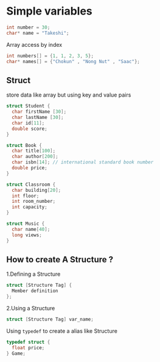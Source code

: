 # Simple variables

```c
int number = 30;
char* name = "Takeshi";
```

Array
access by index

```c
int numbers[] = {1, 1, 2, 3, 5};
char* names[] = {"Chokun" , "Nong Nut" , "Saac"};
```

## Struct

store data like array but using key and value pairs

```c
struct Student {
  char firstName [30];
  char lastName [30];
  char id[11];
  double score;
}
```

```c
struct Book { 
  char title[100];
  char author[200];
  char isbn[14]; // international standard book number
  double price;
}
```

```c
struct Classroom {
  char building[20];
  int floor;
  int room_number;
  int capacity;
}
```

```c
struct Music {
  char name[40];
  long views;
}
```

## How to create A Structure ?

1.Defining a Structure

```c
struct [Structure Tag] {
  Member definition
};
```

2.Using a Structure

```c
struct [Structure Tag] var_name;
```

Using `typedef` to create a alias like Structure

```c
typedef struct {
  float price;
} Game;
```
